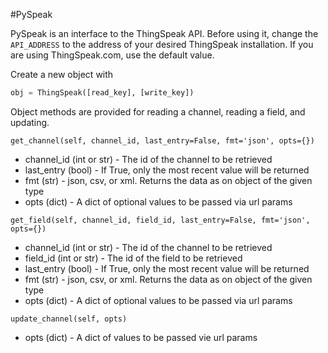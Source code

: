 #PySpeak

PySpeak is an interface to the ThingSpeak API. Before using it, change the `API_ADDRESS` to the address of your desired ThingSpeak installation. If you are using ThingSpeak.com, use the default value.

Create a new object with
```python
obj = ThingSpeak([read_key], [write_key])
```

Object methods are provided for reading a channel, reading a field, and updating.

`get_channel(self, channel_id, last_entry=False, fmt='json', opts={})`
* channel_id (int or str) - The id of the channel to be retrieved
* last_entry (bool) - If True, only the most recent value will be returned
* fmt (str) - json, csv, or xml. Returns the data as on object of the given type
* opts (dict) - A dict of optional values to be passed via url params

`get_field(self, channel_id, field_id, last_entry=False, fmt='json', opts={})`
* channel_id (int or str) - The id of the channel to be retrieved
* field_id (int or str) - The id of the field to be retrieved
* last_entry (bool) - If True, only the most recent value will be returned
* fmt (str) - json, csv, or xml. Returns the data as on object of the given type
* opts (dict) - A dict of optional values to be passed via url params

`update_channel(self, opts)`
* opts (dict) - A dict of values to be passed vie url params
